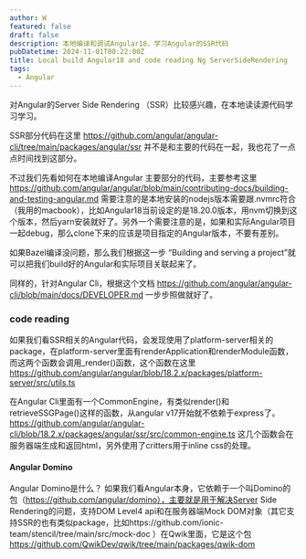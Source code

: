 ```yaml
---
author: W
featured: false
draft: false
description: 本地编译和调试Angular18，学习Angular的SSR代码
pubDatetime: 2024-11-01T00:22:00Z
title: Local build Angular18 and code reading Ng ServerSideRendering
tags:
  - Angular
---
```


对Angular的Server Side Rendering （SSR）比较感兴趣，在本地读读源代码学习学习。

SSR部分代码在这里 https://github.com/angular/angular-cli/tree/main/packages/angular/ssr 并不是和主要的代码在一起，我也花了一点点时间找到这部分。

不过我们先看如何在本地编译Angular 主要部分的代码，主要参考这里 https://github.com/angular/angular/blob/main/contributing-docs/building-and-testing-angular.md 需要注意的是本地安装的nodejs版本需要跟.nvmrc符合（我用的macbook），比如Angular18当前设定的是18.20.0版本，用nvm切换到这个版本，然后yarn安装就好了。另外一个需要注意的是，如果和实际Angular项目一起debug，那么clone下来的应该是项目指定的Angular版本，不要有差别。

如果Bazel编译没问题，那么我们根据这一步 “Building and serving a project”就可以把我们build好的Angular和实际项目关联起来了。

同样的，针对Angular Cli，根据这个文档 https://github.com/angular/angular-cli/blob/main/docs/DEVELOPER.md 一步步照做就好了。

### code reading

如果我们看SSR相关的Angular代码，会发现使用了platform-server相关的package，在platform-server里面有renderApplication和renderModule函数，而这两个函数会调用\_render()函数，这个函数在这里 https://github.com/angular/angular/blob/18.2.x/packages/platform-server/src/utils.ts

在Angular Cli里面有一个CommonEngine，有类似render()和retrieveSSGPage()这样的函数，从angular v17开始就不依赖于express了。https://github.com/angular/angular-cli/blob/18.2.x/packages/angular/ssr/src/common-engine.ts 这几个函数会在服务器端生成和返回html，另外使用了critters用于inline css的处理。

#### Angular Domino

Angular Domino是什么？ 如果我们看Angular本身，它依赖于一个叫Domino的包（https://github.com/angular/domino），主要就是用于解决Server Side Rendering的问题，支持DOM Level4 api和在服务器端Mock DOM对象（其它支持SSR的也有类似package，比如https://github.com/ionic-team/stencil/tree/main/src/mock-doc ）在Qwik里面，它是这个包 https://github.com/QwikDev/qwik/tree/main/packages/qwik-dom
